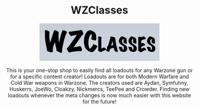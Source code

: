 <h1 align="center">WZClasses</h1>
<p align="center"><img src="https://github.com/Amgg12301/WZClasses/blob/main/wzclasses-logo.png"></p>
<p align="center">This is your one-stop shop to easily find all loadouts for any Warzone gun or for a specific content creator! Loadouts are for both Modern Warfare and Cold War weapons in Warzone. The creators used are Aydan, Symfuhny, Huskerrs, JoeWo, Cloakzy, Nickmercs, TeePee and Crowder. Finding new loadouts whenever the meta changes is now much easier with this website for the future!</p>